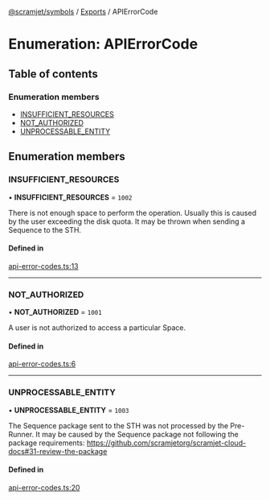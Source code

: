 [@scramjet/symbols](../README.md) / [Exports](../modules.md) / APIErrorCode

# Enumeration: APIErrorCode

## Table of contents

### Enumeration members

- [INSUFFICIENT\_RESOURCES](APIErrorCode.md#insufficient_resources)
- [NOT\_AUTHORIZED](APIErrorCode.md#not_authorized)
- [UNPROCESSABLE\_ENTITY](APIErrorCode.md#unprocessable_entity)

## Enumeration members

### INSUFFICIENT\_RESOURCES

• **INSUFFICIENT\_RESOURCES** = `1002`

There is not enough space to perform the operation.
Usually this is caused by the user exceeding the disk quota.
It may be thrown when sending a Sequence to the STH.

#### Defined in

[api-error-codes.ts:13](https://github.com/scramjetorg/transform-hub/blob/HEAD/packages/symbols/src/api-error-codes.ts#L13)

___

### NOT\_AUTHORIZED

• **NOT\_AUTHORIZED** = `1001`

A user is not authorized to access a particular Space.

#### Defined in

[api-error-codes.ts:6](https://github.com/scramjetorg/transform-hub/blob/HEAD/packages/symbols/src/api-error-codes.ts#L6)

___

### UNPROCESSABLE\_ENTITY

• **UNPROCESSABLE\_ENTITY** = `1003`

The Sequence package sent to the STH was not processed by the Pre-Runner.
It may be caused by the Sequence package not following the package requirements:
https://github.com/scramjetorg/scramjet-cloud-docs#31-review-the-package

#### Defined in

[api-error-codes.ts:20](https://github.com/scramjetorg/transform-hub/blob/HEAD/packages/symbols/src/api-error-codes.ts#L20)
